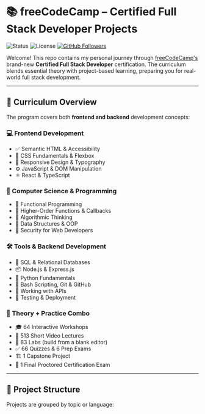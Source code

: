 # 📚 freeCodeCamp – Certified Full Stack Developer Projects

![Status](https://img.shields.io/badge/Status-In%20Progress-yellow)
![License](https://img.shields.io/badge/License-MIT-blue)
[![GitHub Followers](https://img.shields.io/github/followers/aime-stack?label=Follow&style=social)](https://github.com/aime-stack)

Welcome! This repo contains my personal journey through [freeCodeCamp's](https://www.freecodecamp.org/) brand-new **Certified Full Stack Developer** certification. The curriculum blends essential theory with project-based learning, preparing you for real-world full stack development.

---

## 🧠 Curriculum Overview

The program covers both **frontend and backend** development concepts:

### 💻 Frontend Development
- ✅ Semantic HTML & Accessibility
- 🎨 CSS Fundamentals & Flexbox
- 📐 Responsive Design & Typography
- ⚙️ JavaScript & DOM Manipulation
- ⚛️ React & TypeScript

### 🧮 Computer Science & Programming
- 🔁 Functional Programming
- 🧩 Higher-Order Functions & Callbacks
- 🧠 Algorithmic Thinking
- 🌲 Data Structures & OOP
- 🔐 Security for Web Developers

### 🛠️ Tools & Backend Development
- 💾 SQL & Relational Databases
- 📦 Node.js & Express.js
- 🐍 Python Fundamentals
- 🔧 Bash Scripting, Git & GitHub
- 📡 Working with APIs
- 🧪 Testing & Deployment

### 🧠 Theory + Practice Combo
- 🎓 64 Interactive Workshops
- 🎥 513 Short Video Lectures
- 🧪 83 Labs (build from a blank editor)
- ✅ 66 Quizzes & 6 Prep Exams
- 🏗️ 1 Capstone Project
- 📝 1 Final Proctored Certification Exam

---

## 📂 Project Structure

Projects are grouped by topic or language:

